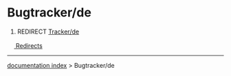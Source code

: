 # Bugtracker/de
1.  REDIRECT [Tracker/de](Tracker/de.md)



[<img src="images/Property.png" style="width:16px"> Redirects](Category_Redirects.md)

---
[documentation index](../README.md) > Bugtracker/de
